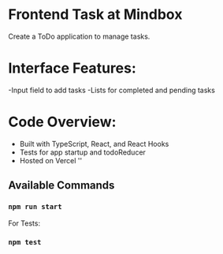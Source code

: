 # Frontend Task at Mindbox

Create a ToDo application to manage tasks.

# Interface Features:

-Input field to add tasks
-Lists for completed and pending tasks

# Code Overview:

- Built with TypeScript, React, and React Hooks
- Tests for app startup and todoReducer
- Hosted on Vercel ''

## Available Commands

### `npm run start`

For Tests:

### `npm test`
